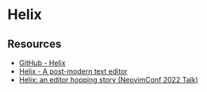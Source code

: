 # Helix

## Resources

-   [GitHub - Helix](https://github.com/helix-editor/helix)
-   [Helix - A post-modern text editor](https://helix-editor.com/)
-   [Helix: an editor hopping story (NeovimConf 2022 Talk)](https://www.youtube.com/watch?v=tGYvUXYN-c0)
